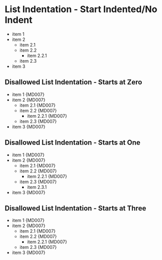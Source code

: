 # List Indentation - Start Indented/No Indent

  * item 1
  * item 2
    * item 2.1
    * item 2.2
      * item 2.2.1
    * item 2.3
  * item 3

## Disallowed List Indentation - Starts at Zero

* item 1 {MD007}
* item 2 {MD007}
   * item 2.1 {MD007}
   * item 2.2 {MD007}
     * item 2.2.1 {MD007}
   * item 2.3 {MD007}
* item 3 {MD007}

## Disallowed List Indentation - Starts at One

 * item 1 {MD007}
 * item 2 {MD007}
   * item 2.1 {MD007}
   * item 2.2 {MD007}
       * item 2.2.1 {MD007}
   * item 2.3 {MD007}
      * item 2.3.1
 * item 3 {MD007}

## Disallowed List Indentation - Starts at Three

   * item 1 {MD007}
   * item 2 {MD007}
      * item 2.1 {MD007}
      * item 2.2 {MD007}
         * item 2.2.1 {MD007}
      * item 2.3 {MD007}
   * item 3 {MD007}

<!-- markdownlint-configure-file {
  "ul-indent": {
    "start_indented": true
  }
} -->

